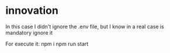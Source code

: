 # innovation
In this case I didn't ignore the .env file, but I know in a real case is mandatory ignore it

For execute it: 
npm i
npm run start
